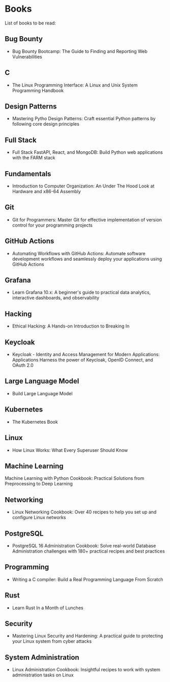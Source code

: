 # Books

List of books to be read:

## Bug Bounty

- Bug Bounty Bootcamp: The Guide to Finding and Reporting Web Vulnerabilities

## C

- The Linux Programming Interface: A Linux and Unix System Programming Handbook

## Design Patterns

- Mastering Pytho Design Patterns: Craft essential Python patterns by following core design principles

## Full Stack

- Full Stack FastAPI, React, and MongoDB: Build Python web applications with the FARM stack

## Fundamentals

- Introduction to Computer Organization: An Under The Hood Look at Hardware and x86-64 Assembly

## Git

- Git for Programmers: Master Git for effective implementation of version control for your programming projects

## GitHub Actions

- Automating Workflows with GitHub Actions: Automate software development workflows and seamlessly deploy your applications using GitHub Actions

## Grafana

- Learn Grafana  10.x: A beginner's guide to practical data analytics, interactive dashboards, and observability

## Hacking

- Ethical Hacking: A Hands-on Introduction to Breaking In

## Keycloak

- Keycloak - Identity and Access Management for Modern Applications: Applications Harness the power of Keycloak, OpenID Connect, and OAuth 2.0

## Large Language Model

- Build Large Language Model

## Kubernetes

- The Kubernetes Book

## Linux

- How Linux Works: What Every Superuser Should Know

## Machine Learning

Machine Learning with Python Cookbook: Practical Solutions from Preprocessing to Deep Learning

## Networking

- Linux Networking Cookbook: Over 40 recipes to help you set up and configure Linux networks

## PostgreSQL

- PostgreSQL 16 Administration Cookbook: Solve real-world Database Administration challenges with 180+ practical recipes and best practices

## Programming

- Writing a C compiler: Build a Real Programming Language From Scratch

## Rust

- Learn Rust In a Month of Lunches

## Security

- Mastering Linux Security and Hardening: A practical guide to protecting your Linux system from cyber attacks

## System Administration

- Linux Administration Cookbook: Insightful recipes to work with system administration tasks on Linux
